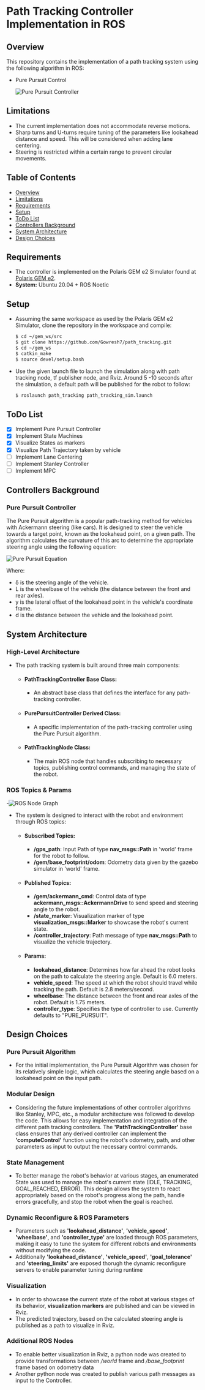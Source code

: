 # Path Tracking Controller Implementation in ROS

## Overview
This repository contains the implementation of a path tracking system using the following algorithm in ROS:
- Pure Pursuit Control

    ![Pure Pursuit Controller](https://raw.githubusercontent.com/Gowresh7/path_tracking/main/docs/PathTracking.gif)

## Limitations
- The current implementation does not accommodate reverse motions.
- Sharp turns and U-turns require tuning of the parameters like lookahead distance and speed. This will be considered when adding lane centering.
- Steering is restricted within a certain range to prevent circular movements.

## Table of Contents
- [Overview](#overview)
- [Limitations](#limitations)
- [Requirements](#requirements)
- [Setup](#setup)
- [ToDo List](#todo-list)
- [Controllers Background](#controllers-background)
- [System Architecture](#system-architecture)
- [Design Choices](#design-choices)

## Requirements
- The controller is implemented on the Polaris GEM e2 Simulator found at [Polaris GEM e2](https://github.com/GEM-Illinois/POLARIS_GEM_e2).
- **System:** Ubuntu 20.04 + ROS Noetic

## Setup
- Assuming the same workspace as used by the Polaris GEM e2 Simulator, clone the repository in the workspace and compile:

  ```bash
  $ cd ~/gem_ws/src
  $ git clone https://github.com/Gowresh7/path_tracking.git
  $ cd ~/gem_ws
  $ catkin_make
  $ source devel/setup.bash
  ```

- Use the given launch file to launch the simulation along with path tracking node, tf publisher node, and Rviz. Around 5 -10 seconds after the simulation, a default path will be published for the robot to follow:

  ```bash
  $ roslaunch path_tracking path_tracking_sim.launch
  ```

## ToDo List
- [x] Implement Pure Pursuit Controller
- [x] Implement State Machines
- [x] Visualize States as markers
- [x] Visualize Path Trajectory taken by vehicle
- [ ] Implement Lane Centering
- [ ] Implement Stanley Controller
- [ ] Implement MPC

## Controllers Background

### Pure Pursuit Controller 
The Pure Pursuit algorithm is a popular path-tracking method for vehicles with Ackermann steering (like cars). It is designed to steer the vehicle towards a target point, known as the lookahead point, on a given path. The algorithm calculates the curvature of this arc to determine the appropriate steering angle using the following equation:

![Pure Pursuit Equation](https://raw.githubusercontent.com/Gowresh7/path_tracking/main/docs/PurePursuit_Eqn.png)

Where:

- δ is the steering angle of the vehicle.
- L is the wheelbase of the vehicle (the distance between the front and rear axles).
- y is the lateral offset of the lookahead point in the vehicle's coordinate frame.
- d is the distance between the vehicle and the lookahead point.

## System Architecture

### High-Level Architecture
- The path tracking system is built around three main components:

    - #### PathTrackingController Base Class: 
        - An abstract base class that defines the interface for any path-tracking controller.

    - #### PurePursuitController Derived Class: 
        - A specific implementation of the path-tracking controller using the Pure Pursuit algorithm.

    - #### PathTrackingNode Class: 
        - The main ROS node that handles subscribing to necessary topics, publishing control commands, and managing the state of the robot.

### ROS Topics & Params

-![ROS Node Graph](https://raw.githubusercontent.com/Gowresh7/path_tracking/main/docs/rosgraph.png)

- The system is designed to interact with the robot and environment through ROS topics:

    - #### Subscribed Topics:
        - **/gps_path**: Input Path of type **nav_msgs::Path** in 'world' frame for the robot to follow.
        - **/gem/base_footprint/odom**: Odometry data given by the gazebo simulator in 'world' frame.

    - #### Published Topics:
        - **/gem/ackermann_cmd**: Control data of type **ackermann_msgs::AckermannDrive** to send speed and steering angle to the robot.
        - **/state_marker**: Visualization marker of type **visualization_msgs::Marker** to showcase the robot's current state.
        - **/controller_trajectory**: Path message of type **nav_msgs::Path** to visualize the vehicle trajectory.

    - #### Params:
        - **lookahead_distance**: Determines how far ahead the robot looks on the path to calculate the steering angle. Default is 6.0 meters.
        - **vehicle_speed**: The speed at which the robot should travel while tracking the path. Default is 2.8 meters/second.
        - **wheelbase**: The distance between the front and rear axles of the robot. Default is 1.75 meters.
        - **controller_type**: Specifies the type of controller to use. Currently defaults to "PURE_PURSUIT".


## Design Choices

### Pure Pursuit Algorithm
- For the initial implementation, the Pure Pursuit Algorithm was chosen for its relatively simple logic, which calculates the steering angle based on a lookahead point on the input path.

### Modular Design
- Considering the future implementations of other controller algorithms like Stanley, MPC, etc., a modular architecture was followed to develop the code. This allows for easy implementation and integration of the different path tracking controllers. The **'PathTrackingController'** base class ensures that any derived controller can implement the **'computeControl'** function using the robot's odometry, path, and other parameters as input to output the necessary control commands.

### State Management
- To better manage the robot's behavior at various stages, an enumerated State was used to manage the robot's current state (IDLE, TRACKING, GOAL_REACHED, ERROR). This design allows the system to react appropriately based on the robot's progress along the path, handle errors gracefully, and stop the robot when the goal is reached.

### Dynamic Reconfigure & ROS Parameters
- Parameters such as **'lookahead_distance'**, **'vehicle_speed'**, **'wheelbase'**, and **'controller_type'** are loaded through ROS parameters, making it easy to tune the system for different robots and environments without modifying the code.
- Additionally **'lookahead_distance'**, **'vehicle_speed'**, **'goal_tolerance'** and **'steering_limits'** are exposed thorugh the dynamic reconfigure servers to enable parameter tuning during runtime

### Visualization
- In order to showcase the current state of the robot at various stages of its behavior, **visualization markers** are published and can be viewed in Rviz.
- The predicted trajectory, based on the calculated steering angle is published as a path to visualize in Rviz.

### Additional ROS Nodes
- To enable better visualization in Rviz, a python node was created to provide transformations between */world* frame and */base_footprint* frame based on odometry data
- Another python node was created to publish various path messages as input to the Controller.